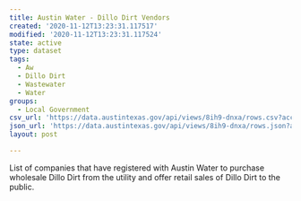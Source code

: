 ```yaml
---
title: Austin Water - Dillo Dirt Vendors
created: '2020-11-12T13:23:31.117517'
modified: '2020-11-12T13:23:31.117524'
state: active
type: dataset
tags:
  - Aw
  - Dillo Dirt
  - Wastewater
  - Water
groups:
  - Local Government
csv_url: 'https://data.austintexas.gov/api/views/8ih9-dnxa/rows.csv?accessType=DOWNLOAD'
json_url: 'https://data.austintexas.gov/api/views/8ih9-dnxa/rows.json?accessType=DOWNLOAD'
layout: post

---
```

List of companies that have registered with Austin Water to purchase wholesale Dillo Dirt from the utility and offer retail sales of Dillo Dirt to the public.
